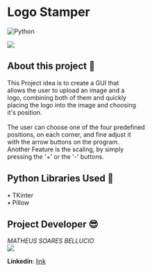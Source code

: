 # Logo Stamper
![Python](https://img.shields.io/badge/python-3670A0?style=for-the-badge&logo=python&logoColor=ffdd54)

<img src="https://i.ibb.co/vHTkktv/logostamper.png">

## About this project 📌
This Project idea is to create a GUI that<br>
allows the user to upload an image and a<br>
logo, combining both of them and quickly<br>
placing the logo into the image and choosing<br>
it's position.<br></br>
The user can choose one of the four predefined<br>
positions, on each corner, and fine adjust it<br>
with the arrow buttons on the program.<br>
Another Feature is the scaling, by simply<br>
pressing the '+' or the '-' buttons.


## Python Libraries Used 🐍
• TKinter<br>
• Pillow


## Project Developer 😎
*MATHEUS SOARES BELLUCIO*<br>
<img src="https://media-exp1.licdn.com/dms/image/C4E03AQEZvbOm9c4eEA/profile-displayphoto-shrink_200_200/0/1655852066200?e=1674691200&v=beta&t=Xvds-QwIjiRGcogvFI5fg0P9YCsCHfqIoeY7rZiUge8">

**Linkedin**:
<a href="https://www.linkedin.com/in/matheus-bellucio-195036243/">link</a>
